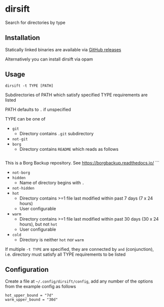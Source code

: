 # dirsift

Search for directories by type

## Installation

Statically linked binaries are available via [GitHub releases](https://github.com/darrenldl/dirsift/releases)

Alternatively you can install dirsift via opam

## Usage

```
dirsift -t TYPE [PATH]
```

Subdirectories of PATH which satisfy specified TYPE requirements are listed

PATH defaults to `.` if unspecified

TYPE can be one of
- `git`
  - Directory contains `.git` subdirectory
- `not-git`
- `borg`
  - Directory contains `README` which reads as follows
    ```
This is a Borg Backup repository.
See https://borgbackup.readthedocs.io/
    ```
- `not-borg`
- `hidden`
  - Name of directory begins with `.`
- `not-hidden`
- `hot`
  - Directory contains >=1 file last modified within past 7 days (7 x 24 hours)
  - User configurable
- `warm`
  - Directory contains >=1 file last modified within past 30 days (30 x 24 hours), but not `hot`
  - User configurable
- `cold`
  - Directory is neither `hot` nor `warm`

If multiple `-t TYPE` are specified, they are connected by `and` (conjunction),
i.e. directory must satisfy all TYPE requirements to be listed

## Configuration

Create a file at `~/.config/dirsift/config`, add any number of the options
from the example config as follows

```
hot_upper_bound = "7d"
warm_upper_bound = "30d"
```
